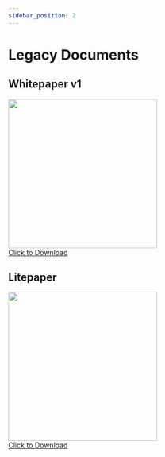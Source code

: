 ```yaml
---
sidebar_position: 2
---
```


# Legacy Documents

## Whitepaper v1


<a href="/documents/RBX_Blockchain_Whitepaper.pdf" download="RBX_Blockchain_Whitepaper.pdf" target="_blank">
    <img src={require('./media/whitepaper-v1.jpg').default} width="300" />
    <div>Click to Download</div>
</a>


## Litepaper


<a href="/documents/ReserveBlockLitePaper.pdf" download="ReserveBlockLitePaper.pdf" target="_blank">
    <img src={require('./media/litepaper.jpg').default} width="300" />
    <div>Click to Download</div>
</a>